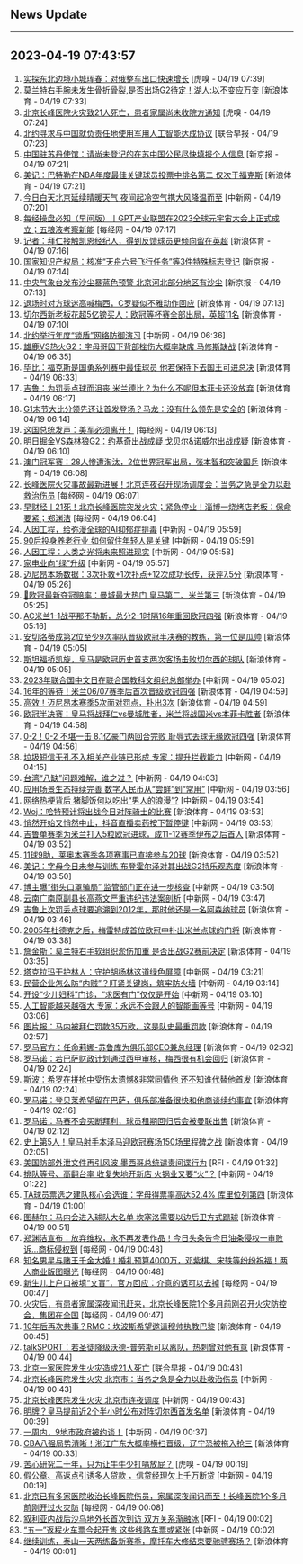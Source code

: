 ## News Update
---
2023-04-19 07:43:57
---
1. <a target="_blank" href="https://www.huxiu.com/article/1227924.html">实探东北边境小城珲春：对俄整车出口快速增长</a> [虎嗅 - 04/19 07:39]
2. <a target="_blank" href="https://k.sina.cn/article_7300843333_1b32a0745001012sna.html?from=sports&subch=nba">莫兰特右手腕未发生骨折骨裂,是否出场G2待定！湖人:以不变应万变</a> [新浪体育 - 04/19 07:33]
3. <a target="_blank" href="https://www.huxiu.com/article/1230400.html">北京长峰医院火灾致21人死亡，患者家属尚未收院方通知</a> [虎嗅 - 04/19 07:24]
4. <a target="_blank" href="https://www.zaobao.com/realtime/china/story20230419-1384738">北约寻求与中国就负责任地使用军用人工智能达成协议</a> [联合早报 - 04/19 07:23]
5. <a target="_blank" href="https://www.bjnews.com.cn/detail-168185991814848.html">中国驻苏丹使馆：请尚未登记的在苏中国公民尽快填报个人信息</a> [新京报 - 04/19 07:21]
6. <a target="_blank" href="https://k.sina.cn/article_2018499075_784fda0302001mwqz.html?from=sports&subch=osport">美记：巴特勒在NBA年度最佳关键球员投票中排名第二 仅次于福克斯</a> [新浪体育 - 04/19 07:21]
7. <a target="_blank" href="http://www.chinanews.com//sh/2023/04-19/9992518.shtml">今日白天北京延续晴暖天气 夜间起冷空气携大风降温而至</a> [中新网 - 04/19 07:20]
8. <a target="_blank" href="https://www.nbd.com.cn/articles/2023-04-19/2766562.html">每经操盘必知（早间版）丨GPT产业联盟在2023全球元宇宙大会上正式成立；五粮液考察新能</a> [每经网 - 04/19 07:17]
9. <a target="_blank" href="https://k.sina.cn/article_2018499075_784fda0302001mwqw.html?from=sports&subch=osport">记者：拜仁接触凯恩经纪人，得到反馈球员更倾向留在英超</a> [新浪体育 - 04/19 07:16]
10. <a target="_blank" href="https://www.bjnews.com.cn/detail-168185256414826.html">国家知识产权局：核准“天舟六号飞行任务”等3件特殊标志登记</a> [新京报 - 04/19 07:14]
11. <a target="_blank" href="https://www.bjnews.com.cn/detail-168185634414837.html">中央气象台发布沙尘暴蓝色预警 北京河北部分地区有沙尘</a> [新京报 - 04/19 07:13]
12. <a target="_blank" href="https://k.sina.cn/article_1698513182_m653d411e05301dyh1.html?from=sports&subch=osport">退场时对方球迷高喊梅西，C罗疑似不雅动作回应</a> [新浪体育 - 04/19 07:13]
13. <a target="_blank" href="https://k.sina.cn/article_1698513182_653d411e04001dyh3.html?from=sports&subch=osport">切尔西新老板花超5亿镑买人：欧冠等杯赛全部出局，英超11名</a> [新浪体育 - 04/19 07:10]
14. <a target="_blank" href="http://www.chinanews.com//gj/2023/04-19/9992517.shtml">北约举行年度“锁盾”网络防御演习</a> [中新网 - 04/19 06:36]
15. <a target="_blank" href="https://k.sina.cn/article_2018499075_784fda0302001mwpx.html?from=sports&subch=osport">雄鹿VS热火G2：字母哥因下背部挫伤大概率缺席 马修斯缺战</a> [新浪体育 - 04/19 06:35]
16. <a target="_blank" href="https://k.sina.cn/article_2018499075_784fda0302001mwpv.html?from=sports&subch=osport">毕比：福克斯是国勇系列赛中最佳球员 他若保持下去国王可进总决</a> [新浪体育 - 04/19 06:33]
17. <a target="_blank" href="https://k.sina.cn/article_2018499075_784fda0302001mwpl.html?from=sports&subch=osport">吉鲁：为罚丢点球而沮丧 米兰德比？为什么不呢但本菲卡还没放弃</a> [新浪体育 - 04/19 06:17]
18. <a target="_blank" href="https://k.sina.cn/article_2018499075_784fda0302001mwph.html?from=sports&subch=osport">G1末节大比分领先还让首发登场？马龙：没有什么领先是安全的</a> [新浪体育 - 04/19 06:14]
19. <a target="_blank" href="https://www.nbd.com.cn/articles/2023-04-19/2766548.html">这国总统发声：美军必须离开！</a> [每经网 - 04/19 06:13]
20. <a target="_blank" href="https://k.sina.cn/article_2018499075_784fda0302001mwpg.html?from=sports&subch=osport">明日掘金VS森林狼G2：约基奇出战成疑 戈贝尔&诺威尔出战成疑</a> [新浪体育 - 04/19 06:10]
21. <a target="_blank" href="https://k.sina.cn/article_1688096585_649e4f49020017gpv.html?from=sports&subch=osport">澳门冠军赛：28人惨遭淘汰，2位世界冠军出局，张本智和突破国乒</a> [新浪体育 - 04/19 06:08]
22. <a target="_blank" href="https://www.nbd.com.cn/articles/2023-04-19/2766542.html">长峰医院火灾事故最新进展！北京连夜召开现场调度会：当务之急是全力以赴救治伤员</a> [每经网 - 04/19 06:07]
23. <a target="_blank" href="https://www.nbd.com.cn/articles/2023-04-18/2766132.html">早财经丨21死！北京长峰医院突发火灾；紧急停业！淄博一烧烤店老板：保命要紧；郑渊洁</a> [每经网 - 04/19 06:04]
24. <a target="_blank" href="http://www.chinanews.com//gn/2023/04-19/9992515.shtml">人因工程，给弥漫全球的AI抑郁症排毒</a> [中新网 - 04/19 05:59]
25. <a target="_blank" href="http://www.chinanews.com//cj/2023/04-19/9992516.shtml">90后投身养老行业 如何留住年轻人是关键</a> [中新网 - 04/19 05:59]
26. <a target="_blank" href="http://www.chinanews.com//gn/2023/04-19/9992514.shtml">人因工程：人类之光将未来照进现实</a> [中新网 - 04/19 05:58]
27. <a target="_blank" href="http://www.chinanews.com//cj/2023/04-19/9992513.shtml">家电业向“绿”升级</a> [中新网 - 04/19 05:57]
28. <a target="_blank" href="https://k.sina.cn/article_2018499075_784fda0302001mwon.html?from=sports&subch=osport">迈尼昂本场数据：3次扑救+1次扑点+12次成功长传，获评7.5分</a> [新浪体育 - 04/19 05:26]
29. <a target="_blank" href="https://k.sina.cn/article_2018499075_784fda0302001mwoj.html?from=sports&subch=osport">👀欧冠最新夺冠赔率：曼城最大热门 皇马第二、米兰第三</a> [新浪体育 - 04/19 05:25]
30. <a target="_blank" href="https://k.sina.cn/article_7243168542_m1afb9fb1e001019wtr.html?from=sports&subch=global">AC米兰1-1战平那不勒斯，总分2-1时隔16年重回欧冠四强</a> [新浪体育 - 04/19 05:16]
31. <a target="_blank" href="https://k.sina.cn/article_2018499075_784fda0302001mwnw.html?from=sports&subch=osport">安切洛蒂成第2位至少9次率队晋级欧冠半决赛的教练，第一位是瓜帅</a> [新浪体育 - 04/19 05:05]
32. <a target="_blank" href="https://k.sina.cn/article_2018499075_784fda0302001mwnt.html?from=sports&subch=osport">斯坦福桥凯旋，皇马是欧冠历史首支两次客场击败切尔西的球队</a> [新浪体育 - 04/19 05:05]
33. <a target="_blank" href="http://www.chinanews.com//gn/2023/04-19/9992510.shtml">2023年联合国中文日在联合国教科文组织总部举办</a> [中新网 - 04/19 05:02]
34. <a target="_blank" href="https://k.sina.cn/article_2018499075_784fda0302001mwno.html?from=sports&subch=osport">16年的等待！米兰06/07赛季后首次晋级欧冠四强</a> [新浪体育 - 04/19 04:59]
35. <a target="_blank" href="https://k.sina.cn/article_2018499075_784fda0302001mwns.html?from=sports&subch=osport">高效！迈尼昂本赛季5次面对罚点，扑出3次</a> [新浪体育 - 04/19 04:59]
36. <a target="_blank" href="https://k.sina.cn/article_2018499075_784fda0302001mwnl.html?from=sports&subch=osport">欧冠半决赛：皇马将战拜仁vs曼城胜者，米兰将战国米vs本菲卡胜者</a> [新浪体育 - 04/19 04:58]
37. <a target="_blank" href="https://k.sina.cn/article_7354218509_1b658780d0010152b2.html?from=sports&subch=global">0-2！0-2 不堪一击 8.1亿豪门两回合完败 耻辱式丢球无缘欧冠四强</a> [新浪体育 - 04/19 04:56]
38. <a target="_blank" href="http://www.chinanews.com//cj/2023/04-19/9992508.shtml">垃圾短信无孔不入相关产业链已形成 专家：提升拦截能力</a> [中新网 - 04/19 04:15]
39. <a target="_blank" href="http://www.chinanews.com//gn/2023/04-19/9992507.shtml">台湾“八缺”问题难解，谁之过？</a> [中新网 - 04/19 04:03]
40. <a target="_blank" href="http://www.chinanews.com//cj/2023/04-19/9992504.shtml">应用场景生态持续完善 数字人民币从“尝鲜”到“常用”</a> [中新网 - 04/19 03:56]
41. <a target="_blank" href="http://www.chinanews.com//cj/2023/04-19/9992503.shtml">网络热梗背后 猪脚饭何以吃出“男人的浪漫”?</a> [中新网 - 04/19 03:54]
42. <a target="_blank" href="https://k.sina.cn/article_2018499075_784fda0302001mwm9.html?from=sports&subch=osport">Woj：哈特预计将出战今日对阵骑士的比赛</a> [新浪体育 - 04/19 03:53]
43. <a target="_blank" href="http://www.chinanews.com//cj/2023/04-19/9992502.shtml">悄然开始又悄然中止，抖音直播卖药按下暂停键</a> [中新网 - 04/19 03:53]
44. <a target="_blank" href="https://k.sina.cn/article_2018499075_784fda0302001mwmb.html?from=sports&subch=osport">吉鲁单赛季为米兰打入5粒欧冠进球，成11-12赛季伊布之后首人</a> [新浪体育 - 04/19 03:52]
45. <a target="_blank" href="https://k.sina.cn/article_2018499075_784fda0302001mwm8.html?from=sports&subch=osport">11球9助，莱奥本赛季各项赛事已直接参与20球</a> [新浪体育 - 04/19 03:52]
46. <a target="_blank" href="https://k.sina.cn/article_2018499075_784fda0302001mwma.html?from=sports&subch=osport">美记：字母今日未参与训练 布登霍尔泽对其出战G2持乐观态度</a> [新浪体育 - 04/19 03:50]
47. <a target="_blank" href="http://www.chinanews.com//sh/2023/04-19/9992501.shtml">博主曝“街头口罩骗局” 监管部门正在进一步核查</a> [中新网 - 04/19 03:50]
48. <a target="_blank" href="http://www.chinanews.com//gn/2023/04-19/9992500.shtml">云南广南原副县长高燕文严重违纪违法案剖析</a> [中新网 - 04/19 03:47]
49. <a target="_blank" href="https://k.sina.cn/article_2018499075_784fda0302001mwm3.html?from=sports&subch=osport">吉鲁上次罚丢点球要追溯到2012年，那时他还是一名阿森纳球员</a> [新浪体育 - 04/19 03:46]
50. <a target="_blank" href="https://k.sina.cn/article_2018499075_784fda0302001mwlv.html?from=sports&subch=osport">2005年杜德克之后，梅雷特成首位欧冠中扑出米兰点球的门将</a> [新浪体育 - 04/19 03:38]
51. <a target="_blank" href="https://k.sina.cn/article_2018499075_784fda0302001mwls.html?from=sports&subch=osport">詹金斯：莫兰特右手软组织淤伤加重 是否出战G2赛前决定</a> [新浪体育 - 04/19 03:35]
52. <a target="_blank" href="http://www.chinanews.com//sh/2023/04-19/9992498.shtml">塔克拉玛干护林人：守护胡杨林这道绿色屏障</a> [中新网 - 04/19 03:21]
53. <a target="_blank" href="http://www.chinanews.com//cj/2023/04-19/9992496.shtml">民营企业怎么防“内贼”？盯紧关键岗，筑牢防火墙</a> [中新网 - 04/19 03:14]
54. <a target="_blank" href="http://www.chinanews.com//sh/2023/04-19/9992495.shtml">开设“少儿妇科”门诊，“求医有门”仅仅是开始</a> [中新网 - 04/19 03:10]
55. <a target="_blank" href="http://www.chinanews.com//gn/2023/04-19/9992493.shtml">人工智能越来越强大 专家：永远不会跟人的智能画等号</a> [中新网 - 04/19 03:06]
56. <a target="_blank" href="https://k.sina.cn/article_2018499075_784fda0302001mwlg.html?from=sports&subch=osport">图片报：马内被拜仁罚款35万欧，这是队史最重罚款</a> [新浪体育 - 04/19 02:57]
57. <a target="_blank" href="https://k.sina.cn/article_2018499075_784fda0302001mwle.html?from=sports&subch=osport">罗马官方：任命莉娜-苏鲁库为俱乐部CEO兼总经理</a> [新浪体育 - 04/19 02:32]
58. <a target="_blank" href="https://k.sina.cn/article_2018499075_784fda0302001mwld.html?from=sports&subch=osport">罗马诺：若巴萨财政计划通过西甲审核，梅西很有机会回归</a> [新浪体育 - 04/19 02:24]
59. <a target="_blank" href="https://k.sina.cn/article_2018499075_784fda0302001mwlc.html?from=sports&subch=osport">斯波：希罗在拼抢中受伤太遗憾&非常同情他 还不知谁代替他首发</a> [新浪体育 - 04/19 02:24]
60. <a target="_blank" href="https://k.sina.cn/article_2018499075_784fda0302001mwl9.html?from=sports&subch=osport">罗马诺：登贝莱希望留在巴萨，俱乐部准备很快和他商谈续约事宜</a> [新浪体育 - 04/19 02:16]
61. <a target="_blank" href="https://k.sina.cn/article_2018499075_784fda0302001mwl7.html?from=sports&subch=osport">罗马诺：马赛不会买断拜利，球员租期回归后会被曼联出售</a> [新浪体育 - 04/19 02:12]
62. <a target="_blank" href="https://k.sina.cn/article_2018499075_784fda0302001mwl6.html?from=sports&subch=osport">史上第5人！皇马射手本泽马迎欧冠赛场150场里程碑之战</a> [新浪体育 - 04/19 02:05]
63. <a target="_blank" href="https://www.rfi.fr/cn/%E8%B4%A2%E7%BB%8F%E5%BF%AB%E8%AE%AF/20230418-%E5%8F%97%E4%B8%AD%E5%9B%BD%E7%BB%8F%E6%B5%8E%E6%95%B0%E6%8D%AE%E9%AB%98%E4%BA%8E%E9%A2%84%E6%9C%9F%E6%BF%80%E5%8A%B1-%E6%AC%A7%E8%82%A1%E6%94%B6%E9%AB%98">美国防部外泄文件再引风波 墨西哥总统谴责间谍行为</a> [RFI - 04/19 01:32]
64. <a target="_blank" href="http://www.chinanews.com//cj/2023/04-19/9992492.shtml">排队等号、高翻台率 收复失地开新店 火锅业又要“火”？</a> [中新网 - 04/19 01:22]
65. <a target="_blank" href="https://k.sina.cn/article_2018499075_784fda0302001mwkp.html?from=sports&subch=osport">TA球员票选之建队核心会选谁：字母得票率高达52.4% 库里位列第四</a> [新浪体育 - 04/19 01:00]
66. <a target="_blank" href="https://k.sina.cn/article_2018499075_784fda0302001mwkq.html?from=sports&subch=osport">图赫尔：马内会进入球队大名单 坎塞洛需要以边后卫方式踢球</a> [新浪体育 - 04/19 00:51]
67. <a target="_blank" href="https://www.nbd.com.cn/articles/2023-04-19/2766517.html">郑渊洁宣布：放弃维权，永不再发表作品！今日头条告今日油条侵权一审败诉…商标侵权到</a> [每经网 - 04/19 00:48]
68. <a target="_blank" href="https://www.nbd.com.cn/articles/2023-04-19/2766516.html">知名男星与赌王千金大婚！婚礼预算4000万，邓紫棋、宋轶等纷纷祝福！两人商业版图曝光</a> [每经网 - 04/19 00:48]
69. <a target="_blank" href="https://www.nbd.com.cn/articles/2023-04-19/2766515.html">新生儿上户口被填“文盲”，官方回应：介意的话可以去掉</a> [每经网 - 04/19 00:47]
70. <a target="_blank" href="https://www.nbd.com.cn/articles/2023-04-19/2766514.html">火灾后，有患者家属深夜闻讯赶来，北京长峰医院1个多月前刚召开火灾防控会，集团在全国</a> [每经网 - 04/19 00:47]
71. <a target="_blank" href="https://k.sina.cn/article_2018499075_784fda0302001mwkj.html?from=sports&subch=osport">10年后再次共事？RMC：坎波斯希望邀请穆帅执教巴黎</a> [新浪体育 - 04/19 00:45]
72. <a target="_blank" href="https://k.sina.cn/article_2018499075_784fda0302001mwkk.html?from=sports&subch=osport">talkSPORT：若圣徒降级沃德-普劳斯可以离队，热刺曾对他有意</a> [新浪体育 - 04/19 00:44]
73. <a target="_blank" href="https://www.zaobao.com/realtime/china/story20230418-1384584">北京一家医院发生火灾造成21人死亡</a> [联合早报 - 04/19 00:43]
74. <a target="_blank" href="http://www.chinanews.com//sh/2023/04-19/9992491.shtml">北京长峰医院发生火灾 北京市：当务之急是全力以赴救治伤员</a> [中新网 - 04/19 00:43]
75. <a target="_blank" href="http://www.chinanews.com//sh/2023/04-19/9992491.shtml">北京长峰医院发生火灾 北京市连夜调度</a> [中新网 - 04/19 00:43]
76. <a target="_blank" href="https://k.sina.cn/article_2018499075_784fda0302001mwkh.html?from=sports&subch=osport">明牌？皇马提前近2个半小时公布对阵切尔西首发名单</a> [新浪体育 - 04/19 00:39]
77. <a target="_blank" href="http://www.chinanews.com//gn/2023/04-19/9992490.shtml">一周内，9地市政府被约谈！</a> [中新网 - 04/19 00:37]
78. <a target="_blank" href="https://k.sina.cn/article_2195648472_82deefd8001018s75.html?from=sports&subch=cba">CBA八强局势清晰！浙江广东大概率横扫晋级，辽宁恐被拖入抢三</a> [新浪体育 - 04/19 00:33]
79. <a target="_blank" href="https://www.huxiu.com/article/1224261.html">苦心研究二十年，只为让牛牛少打嗝放屁？</a> [虎嗅 - 04/19 00:19]
80. <a target="_blank" href="http://www.chinanews.com//sh/2023/04-19/9992489.shtml">假公章、高返点引诱多人贷款 ，信贷经理欠上千万断贷</a> [中新网 - 04/19 00:19]
81. <a target="_blank" href="https://www.nbd.com.cn/articles/2023-04-19/2766510.html">北京已有多家医院收治长峰医院伤员，家属深夜闻讯而至！长峰医院1个多月前刚开过火灾防</a> [每经网 - 04/19 00:08]
82. <a target="_blank" href="https://www.rfi.fr/cn/%E5%9B%BD%E9%99%85%E6%8A%A5%E9%81%93/20230418-%E4%B8%AD%E4%B8%9C%E6%8E%80%E5%92%8C%E8%A7%A3%E6%BD%AE-%E5%8D%A1%E8%BE%BE%E9%98%BF%E8%81%94%E5%8F%AF%E6%9C%9B%E6%95%B0%E5%91%A8%E5%86%85%E9%87%8D%E5%BC%80%E4%BD%BF%E9%A6%86">叙利亚内战后沙乌地外长首次到访 双方关系渐融冰</a> [RFI - 04/19 00:02]
83. <a target="_blank" href="http://www.chinanews.com//cj/2023/04-19/9992487.shtml">“五一”返程火车票今起开售 这些线路车票或紧张</a> [中新网 - 04/19 00:02]
84. <a target="_blank" href="https://k.sina.cn/article_5330749727_13dbcc91f00101b2k9.html?from=sports&subch=cnfootball">继续训练，泰山一天两练备新赛季，摩托车大修结束要驰骋赛场？</a> [新浪体育 - 04/19 00:01]
